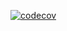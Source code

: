 [![codecov](https://codecov.io/github/MG814/mc_api_gateway/graph/badge.svg?token=1087Q2Q1SN)](https://codecov.io/github/MG814/mc_api_gateway)